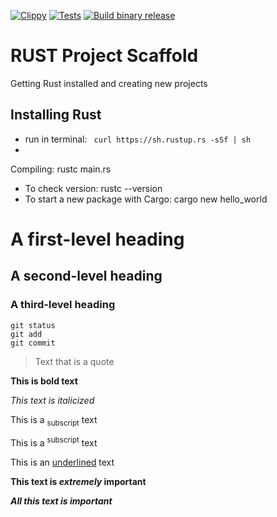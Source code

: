 [![Clippy](https://github.com/opgan/rust-practice/actions/workflows/lint.yml/badge.svg)](https://github.com/opgan/rust-practice/actions/workflows/lint.yml)
[![Tests](https://github.com/opgan/rust-practice/actions/workflows/main.yml/badge.svg)](https://github.com/opgan/rust-practice/actions/workflows/main.yml)
[![Build binary release](https://github.com/opgan/rust-practice/actions/workflows/release.yml/badge.svg)](https://github.com/opgan/rust-practice/actions/workflows/release.yml)

# RUST Project Scaffold
Getting Rust installed and creating new projects

##  Installing Rust

* run in terminal: ``` curl https://sh.rustup.rs -sSf | sh```
* 
Compiling:
rustc main.rs


* To check version: rustc --version
* To start a new package with Cargo: cargo new hello_world


# A first-level heading
## A second-level heading
### A third-level heading

```
git status
git add
git commit
```
> Text that is a quote

**This is bold text**

_This text is italicized_

This is a <sub>subscript</sub> text

This is a <sup>subscript</sup> text

This is an <ins>underlined</ins> text


**This text is _extremely_ important**

***All this text is important***


